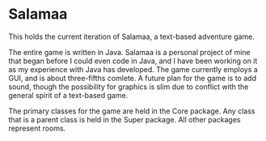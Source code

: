 # Salamaa
This holds the current iteration of Salamaa, a text-based adventure game.

The entire game is written in Java. Salamaa is a personal project of mine
that began before I could even code in Java, and I have been working on
it as my experience with Java has developed. The game currently employs
a GUI, and is about three-fifths comlete. A future plan for the game is to
add sound, though the possibility for graphics is slim due to conflict with
the general spirit of a text-based game. 

The primary classes for the game are held in the Core package. Any class that
is a parent class is held in the Super package. All other packages represent 
rooms.
